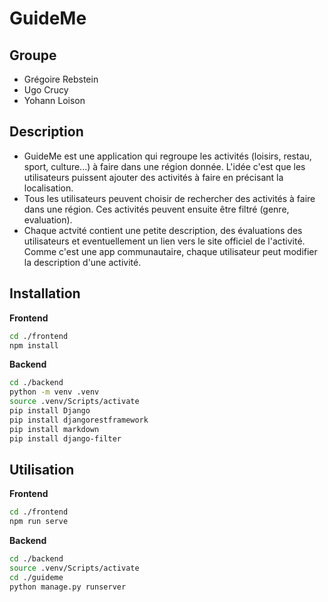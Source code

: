# GuideMe
## Groupe
- Grégoire Rebstein
- Ugo Crucy
- Yohann Loison

## Description
- GuideMe est une application qui regroupe les activités (loisirs, restau, sport, culture...) à faire dans une région donnée. L'idée c'est que les utilisateurs puissent ajouter des activités à faire en précisant la localisation. 
- Tous les utilisateurs peuvent choisir de rechercher des activités à faire dans une région. Ces activités peuvent ensuite être filtré (genre, evaluation). 
- Chaque actvité contient une petite description, des évaluations des utilisateurs et eventuellement un lien vers le site officiel de l'activité. Comme c'est une app communautaire, chaque utilisateur peut modifier la description d'une activité.

## Installation

**Frontend**

```bash
cd ./frontend
npm install
```

**Backend**

```bash
cd ./backend
python -m venv .venv
source .venv/Scripts/activate
pip install Django
pip install djangorestframework
pip install markdown
pip install django-filter
```

## Utilisation

**Frontend**

```bash
cd ./frontend
npm run serve
```

**Backend**

```bash
cd ./backend
source .venv/Scripts/activate
cd ./guideme
python manage.py runserver
```

